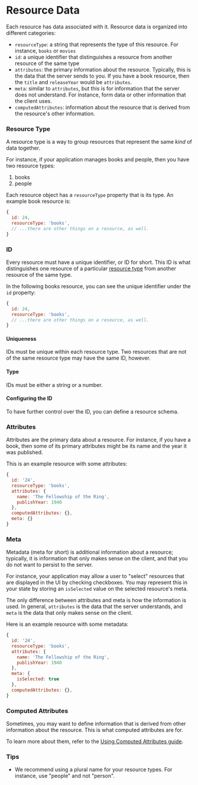 # Resource Data

Each resource has data associated with it. Resource data is organized
into different categories:

* `resourceType`: a string that represents the type of this resource. For instance,
  `books` or `movies`
* `id`: a unique identifier that distinguishes a resource from another resource
  of the same type
* `attributes`: the primary information about the resource. Typically, this is the
  data that the server sends to you. If you have a book resource, then the `title`
  and `releaseYear` would be `attributes`.
* `meta`: similar to `attributes`, but this is for information that the server does
  not understand. For instance, form data or other information that the client uses.
* `computedAttributes`: information about the resource that is derived from the resource's
  other information.

### Resource Type

A resource type is a way to group resources that represent the same _kind_ of data
together.

For instance, if your application manages books and people, then you have two resource
types:

1.  books
2.  people

Each resource object has a `resourceType` property that is its type. An example book
resource is:

```js
{
  id: 24,
  resourceType: 'books',
  // ...there are other things on a resource, as well.
}
```

### ID

Every resource must have a unique identifier, or ID for short. This ID is what distinguishes one
resource of a particular [resource type](./type.md) from another resource of the same
type.

In the following books resource, you can see the unique identifier under the `id` property:

```js
{
  id: 24,
  resourceType: 'books',
  // ...there are other things on a resource, as well.
}
```

#### Uniqueness

IDs must be unique within each resource type. Two resources that are not of the same resource type
may have the same ID, however.

#### Type

IDs must be either a string or a number.

#### Configuring the ID

To have further control over the ID, you can define a resource schema.

### Attributes

Attributes are the primary data about a resource. For instance, if you have a book, then some of its
primary attributes might be its name and the year it was published.

This is an example resource with some attributes:

```js
{
  id: '24',
  resourceType: 'books',
  attributes: {
    name: 'The Fellowship of the Ring',
    publishYear: 1940
  },
  computedAttributes: {},
  meta: {}
}
```

### Meta

Metadata (meta for short) is additional information about a resource; typically,
it is information that only makes sense on the client, and that you do not want
to persist to the server.

For instance, your application may allow a user to "select" resources that are displayed
in the UI by checking checkboxes. You may represent this in your state by storing
an `isSelected` value on the selected resource's meta.

The only difference between attributes and meta is how the information is used. In general,
`attributes` is the data that the server understands, and `meta` is the data that only makes
sense on the client.

Here is an example resource with some metadata:

```js
{
  id: '24',
  resourceType: 'books',
  attributes: {
    name: 'The Fellowship of the Ring',
    publishYear: 1940
  },
  meta: {
    isSelected: true
  },
  computedAttributes: {},
}
```

### Computed Attributes

Sometimes, you may want to define information that is derived from other information about the resource.
This is what computed attributes are for.

To learn more about them, refer to the [Using Computed Attributes guide](using-computed-attributes.md).

### Tips

* We recommend using a plural name for your resource types. For instance, use
  "people" and not "person".
